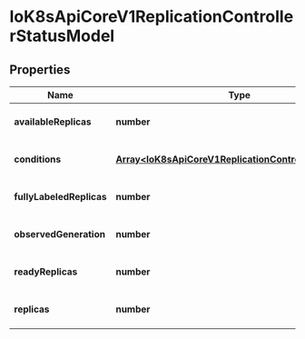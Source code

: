 # IoK8sApiCoreV1ReplicationControllerStatusModel

## Properties

Name | Type | Description | Notes
------------ | ------------- | ------------- | -------------
**availableReplicas** | **number** | The number of available replicas (ready for at least minReadySeconds) for this replication controller. | [optional] [default to undefined]
**conditions** | [**Array&lt;IoK8sApiCoreV1ReplicationControllerCondition&gt;**](IoK8sApiCoreV1ReplicationControllerCondition.md) | Represents the latest available observations of a replication controller\&#39;s current state. | [optional] [default to undefined]
**fullyLabeledReplicas** | **number** | The number of pods that have labels matching the labels of the pod template of the replication controller. | [optional] [default to undefined]
**observedGeneration** | **number** | ObservedGeneration reflects the generation of the most recently observed replication controller. | [optional] [default to undefined]
**readyReplicas** | **number** | The number of ready replicas for this replication controller. | [optional] [default to undefined]
**replicas** | **number** | Replicas is the most recently observed number of replicas. More info: https://kubernetes.io/docs/concepts/workloads/controllers/replicationcontroller#what-is-a-replicationcontroller | [default to undefined]


